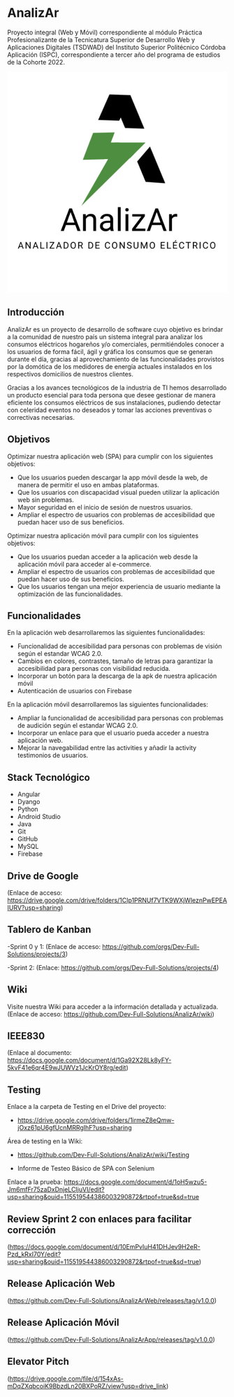 # AnalizAr
Proyecto integral (Web y Móvil) correspondiente al módulo Práctica Profesionalizante de la Tecnicatura Superior de Desarrollo Web y Aplicaciones Digitales (TSDWAD) del Instituto Superior Politécnico Córdoba Aplicación (ISPC), correspondiente a tercer año del programa de estudios de la Cohorte 2022.

![imagen](https://github.com/Dev-Full-Solutions/AnalizArApp/blob/main/Imagenes/AnalizAr.jpg)

## Introducción
AnalizAr es un proyecto de desarrollo de software cuyo objetivo es brindar a la comunidad de nuestro país un sistema integral para analizar los consumos eléctricos hogareños y/o comerciales, permitiéndoles conocer a los usuarios de forma fácil, ágil y gráfica los consumos que se generan durante el día, gracias al aprovechamiento de las funcionalidades provistos por la domótica de los medidores de energía actuales instalados en los respectivos domicilios de nuestros clientes.

Gracias a los avances tecnológicos de la industria de TI hemos desarrollado un producto esencial para toda persona que desee gestionar de manera eficiente los consumos eléctricos de sus instalaciones, pudiendo detectar con celeridad eventos no deseados y tomar las acciones preventivas o correctivas necesarias.

## Objetivos
Optimizar nuestra aplicación web (SPA) para cumplir con los siguientes objetivos:
- Que los usuarios pueden descargar la app móvil desde la web, de manera de permitir el uso en ambas plataformas.
- Que los usuarios con discapacidad visual pueden utilizar la aplicación web sin problemas.
- Mayor seguridad en el inicio de sesión de nuestros usuarios.
- Ampliar el espectro de usuarios con problemas de accesibilidad que puedan hacer uso de sus beneficios.

Optimizar nuestra aplicación móvil para cumplir con los siguientes objetivos:
- Que los usuarios puedan acceder a la aplicación web desde la aplicación móvil para acceder al e-commerce.
- Ampliar el espectro de usuarios con problemas de accesibilidad que puedan hacer uso de sus beneficios.
- Que los usuarios tengan una mejor experiencia de usuario mediante la optimización de las funcionalidades.

## Funcionalidades
En la aplicación web desarrollaremos las siguientes funcionalidades:
- Funcionalidad de accesibilidad para personas con problemas de visión según el estandar WCAG 2.0.
- Cambios en colores, contrastes, tamaño de letras para garantizar la accesibilidad para personas con visibilidad reducida.
- Incorporar un botón para la descarga de la apk de nuestra aplicación móvil
- Autenticación de usuarios con Firebase

En la aplicación móvil desarrollaremos las siguientes funcionalidades:
- Ampliar la funcionalidad de accesibilidad para personas con problemas de audición según el estandar WCAG 2.0.
- Incorporar un enlace para que el usuario pueda acceder a nuestra aplicación web.
- Mejorar la navegabilidad entre las activities y añadir la activity testimonios de usuarios.

## Stack Tecnológico
- Angular
- Dyango
- Python
- Android Studio
- Java
- Git
- GitHub
- MySQL
- Firebase

## Drive de Google
(Enlace de acceso: https://drive.google.com/drive/folders/1CIp1PRNUf7VTK9WXjWleznPwEPEAIURV?usp=sharing)

## Tablero de Kanban
-Sprint 0 y 1: (Enlace de acceso: https://github.com/orgs/Dev-Full-Solutions/projects/3)

-Sprint 2: (Enlace: https://github.com/orgs/Dev-Full-Solutions/projects/4)

## Wiki
Visite nuestra Wiki para acceder a la información detallada y actualizada.
(Enlace de acceso: https://github.com/Dev-Full-Solutions/AnalizAr/wiki)

## IEEE830
(Enlace al documento: https://docs.google.com/document/d/1Ga92X28Lk8yFY-5kvF41e6qr4E9wJUWVz1JcKrOY8rg/edit)

## Testing
Enlace a la carpeta de Testing en el Drive del proyecto: 
- https://drive.google.com/drive/folders/1irmeZ8eQmw-jOxz61pU6gfUcnMRRgIhF?usp=sharing
 
Área de testing en la Wiki:
- https://github.com/Dev-Full-Solutions/AnalizAr/wiki/Testing
  
- Informe de Testeo Básico de SPA con Selenium

Enlace a la prueba: https://docs.google.com/document/d/1oH5wzu5-Jm6mfFr75zaDxDnjeLCIjuVI/edit?usp=sharing&ouid=115519544386003290872&rtpof=true&sd=true

## Review Sprint 2 con enlaces para facilitar corrección
(https://docs.google.com/document/d/10EmPvIuH41DHJev9H2eR-Pzd_kRxI70Y/edit?usp=sharing&ouid=115519544386003290872&rtpof=true&sd=true)
  
## Release Aplicación Web
(https://github.com/Dev-Full-Solutions/AnalizArWeb/releases/tag/v1.0.0)

## Release Aplicación Móvil
(https://github.com/Dev-Full-Solutions/AnalizArApp/releases/tag/v1.0.0)

## Elevator Pitch
(https://drive.google.com/file/d/154xAs-mDqZXqbcoiK9BbzdLn20BXPoRZ/view?usp=drive_link)
